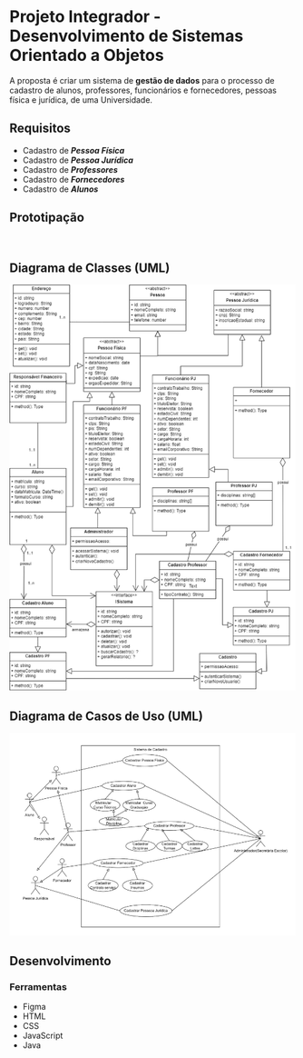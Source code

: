 # Projeto Integrador - Desenvolvimento de Sistemas Orientado a Objetos
A proposta é criar um sistema de **gestão de dados** para o processo de cadastro de alunos, professores, funcionários e fornecedores, pessoas física e jurídica, de uma Universidade.

## Requisitos
- Cadastro de **_Pessoa Física_**
- Cadastro de **_Pessoa Jurídica_**
- Cadastro de **_Professores_**
- Cadastro de **_Fornecedores_**
- Cadastro de **_Alunos_**

## Prototipação
![]()

## Diagrama de Classes (UML)
![Diagrama de Classes](images/diag-classes.png)

## Diagrama de Casos de Uso (UML)
![Diagrama de Casos de Uso](images/diag-casos-de-uso.png)

## Desenvolvimento
### Ferramentas
- Figma
- HTML
- CSS
- JavaScript
- Java